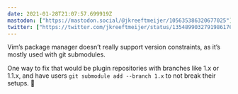 ```yaml
---
date: 2021-01-28T21:07:57.699919Z
mastodon: ["https://mastodon.social/@jkreeftmeijer/105635386320677025"]
twitter: ["https://twitter.com/jkreeftmeijer/status/1354899032791986176"]
---
```

Vim’s package manager doesn’t really support version constraints, as it’s mostly used with git submodules. 

One way to fix that would be plugin repositories with branches like 1.x or 1.1.x, and have users `git submodule add --branch 1.x` to not break their setups. 🤔
